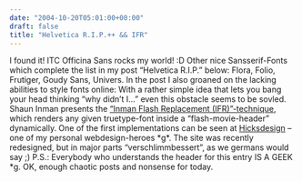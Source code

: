 ```yaml
---
date: "2004-10-20T05:01:00+00:00"
draft: false
title: "Helvetica R.I.P.++ && IFR"
---
```

I found it! ITC Officina Sans rocks my world! :D Other nice
Sansserif-Fonts which complete the list in my post “Helvetica
R.I.P.” below: Flora, Folio, Frutiger, Goudy Sans, Univers. In the
post I also groaned on the lacking abilities to style fonts online:
With a rather simple idea that lets you bang your head thinking
“why didn’t I…” even this obstacle seems to be sovled. Shaun Inman
presents the
[“Inman Flash Replacement (IFR)”-technique](http://shauninman.com/mentary/past/ifr_an_fir_alternative.php),
which renders any given truetype-font inside a “flash-movie-header”
dynamically. One of the first implementations can be seen at
[Hicksdesign](http://www.hicksdesign.co.uk) – one of my personal
webdesign-heroes \*g\*. The site was recently redesigned, but
in major parts “verschlimmbessert”, as we germans would say ;)
P.S.: Everybody who understands the header for this entry IS A GEEK
\*g. OK, enough chaotic posts and nonsense for today.



